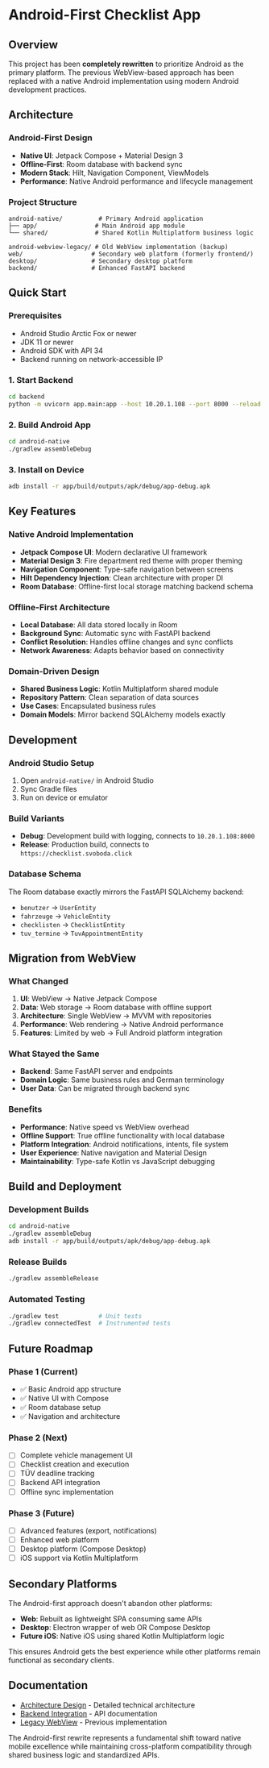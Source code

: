 # Android-First Checklist App

## Overview
This project has been **completely rewritten** to prioritize Android as the primary platform. The previous WebView-based approach has been replaced with a native Android implementation using modern Android development practices.

## Architecture

### Android-First Design
- **Native UI**: Jetpack Compose + Material Design 3
- **Offline-First**: Room database with backend sync
- **Modern Stack**: Hilt, Navigation Component, ViewModels
- **Performance**: Native Android performance and lifecycle management

### Project Structure
```
android-native/          # Primary Android application
├── app/                # Main Android app module
└── shared/             # Shared Kotlin Multiplatform business logic

android-webview-legacy/ # Old WebView implementation (backup)
web/                   # Secondary web platform (formerly frontend/)
desktop/               # Secondary desktop platform
backend/               # Enhanced FastAPI backend
```

## Quick Start

### Prerequisites
- Android Studio Arctic Fox or newer
- JDK 11 or newer
- Android SDK with API 34
- Backend running on network-accessible IP

### 1. Start Backend
```bash
cd backend
python -m uvicorn app.main:app --host 10.20.1.108 --port 8000 --reload
```

### 2. Build Android App
```bash
cd android-native
./gradlew assembleDebug
```

### 3. Install on Device
```bash
adb install -r app/build/outputs/apk/debug/app-debug.apk
```

## Key Features

### Native Android Implementation
- **Jetpack Compose UI**: Modern declarative UI framework
- **Material Design 3**: Fire department red theme with proper theming
- **Navigation Component**: Type-safe navigation between screens
- **Hilt Dependency Injection**: Clean architecture with proper DI
- **Room Database**: Offline-first local storage matching backend schema

### Offline-First Architecture
- **Local Database**: All data stored locally in Room
- **Background Sync**: Automatic sync with FastAPI backend
- **Conflict Resolution**: Handles offline changes and sync conflicts
- **Network Awareness**: Adapts behavior based on connectivity

### Domain-Driven Design
- **Shared Business Logic**: Kotlin Multiplatform shared module
- **Repository Pattern**: Clean separation of data sources
- **Use Cases**: Encapsulated business rules
- **Domain Models**: Mirror backend SQLAlchemy models exactly

## Development

### Android Studio Setup
1. Open `android-native/` in Android Studio
2. Sync Gradle files
3. Run on device or emulator

### Build Variants
- **Debug**: Development build with logging, connects to `10.20.1.108:8000`
- **Release**: Production build, connects to `https://checklist.svoboda.click`

### Database Schema
The Room database exactly mirrors the FastAPI SQLAlchemy backend:
- `benutzer` → `UserEntity`
- `fahrzeuge` → `VehicleEntity`  
- `checklisten` → `ChecklistEntity`
- `tuv_termine` → `TuvAppointmentEntity`

## Migration from WebView

### What Changed
1. **UI**: WebView → Native Jetpack Compose
2. **Data**: Web storage → Room database with offline support
3. **Architecture**: Single WebView → MVVM with repositories
4. **Performance**: Web rendering → Native Android performance
5. **Features**: Limited by web → Full Android platform integration

### What Stayed the Same  
- **Backend**: Same FastAPI server and endpoints
- **Domain Logic**: Same business rules and German terminology
- **User Data**: Can be migrated through backend sync

### Benefits
- **Performance**: Native speed vs WebView overhead
- **Offline Support**: True offline functionality with local database
- **Platform Integration**: Android notifications, intents, file system
- **User Experience**: Native navigation and Material Design
- **Maintainability**: Type-safe Kotlin vs JavaScript debugging

## Build and Deployment

### Development Builds
```bash
cd android-native
./gradlew assembleDebug
adb install -r app/build/outputs/apk/debug/app-debug.apk
```

### Release Builds
```bash
./gradlew assembleRelease
```

### Automated Testing
```bash
./gradlew test           # Unit tests
./gradlew connectedTest  # Instrumented tests
```

## Future Roadmap

### Phase 1 (Current)
- ✅ Basic Android app structure
- ✅ Native UI with Compose
- ✅ Room database setup
- ✅ Navigation and architecture

### Phase 2 (Next)
- [ ] Complete vehicle management UI
- [ ] Checklist creation and execution
- [ ] TÜV deadline tracking
- [ ] Backend API integration
- [ ] Offline sync implementation

### Phase 3 (Future)
- [ ] Advanced features (export, notifications)
- [ ] Enhanced web platform
- [ ] Desktop platform (Compose Desktop)
- [ ] iOS support via Kotlin Multiplatform

## Secondary Platforms

The Android-first approach doesn't abandon other platforms:

- **Web**: Rebuilt as lightweight SPA consuming same APIs
- **Desktop**: Electron wrapper of web OR Compose Desktop
- **Future iOS**: Native iOS using shared Kotlin Multiplatform logic

This ensures Android gets the best experience while other platforms remain functional as secondary clients.

## Documentation

- [Architecture Design](../ANDROID_FIRST_ARCHITECTURE.md) - Detailed technical architecture
- [Backend Integration](../backend/README.md) - API documentation
- [Legacy WebView](../android-webview-legacy/README.md) - Previous implementation

The Android-first rewrite represents a fundamental shift toward native mobile excellence while maintaining cross-platform compatibility through shared business logic and standardized APIs.